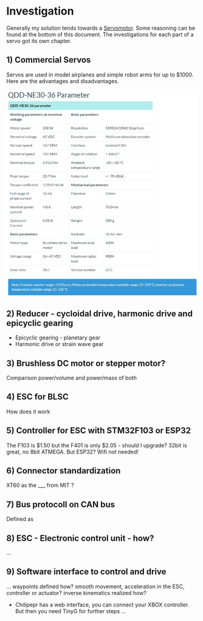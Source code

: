 # Investigation

Generally my solution tends towards a [Servomotor](https://en.wikipedia.org/wiki/Servomotor). Some reasoning can be found at the bottom of this document. The investigations for each part of a servo got its own chapter.

## 1) Commercial Servos

Servos are used in model airplanes and simple robot arms for up to $1000. Here are the advantages and disadvantages.

![Parameter INNFOS](QDD-NE30-36.jpg)

## 2) Reducer - cycloidal drive, harmonic drive and epicyclic gearing

- Epicyclic gearing - planetary gear
- Harmonic drive or strain wave gear

## 3) Brushless DC motor or stepper motor?

Comparison power/volume and power/mass of both

## 4) ESC for BLSC

How does it work

## 5) Controller for ESC with STM32F103 or ESP32

The F103 is $1.50 but the F401 is only $2.05 - should I upgrade? 32bit is great, no 8bit ATMEGA. But ESP32? Wifi not needed!

## 6) Connector standardization

XT60 as the ___ from MIT ?

## 7) Bus protocoll on CAN bus

Defined as

## 8) ESC - Electronic control unit - how?

...

## 9) Software interface to control and drive

... waypoints defined how? smooth movement, acceleration in the ESC, controller or actuator? inverse kinematics realized how?

- Chilipepr has a web interface, you can connect your XBOX controller. But then you need TinyG for further steps ...
